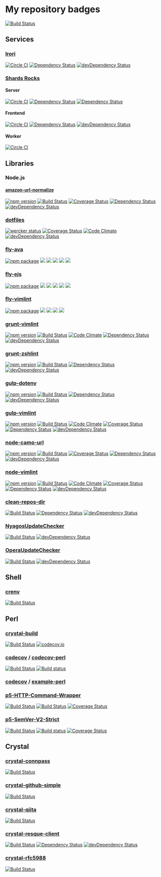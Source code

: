# My repository badges

[![Build Status](https://snap-ci.com/pine613/badges/branch/master/build_image)](https://snap-ci.com/pine613/badges/branch/master)

## Services

### [Irori](https://github.com/pine613/Irori)

[![Circle CI](https://img.shields.io/circleci/project/pine613/Irori/master.svg?style=flat-square)](https://circleci.com/gh/pine613/Irori)
[![Dependency Status](https://img.shields.io/david/pine613/Irori.svg?style=flat-square)](https://david-dm.org/pine613/Irori)
[![devDependency Status](https://img.shields.io/david/dev/pine613/Irori.svg?style=flat-square)](https://david-dm.org/pine613/Irori#info=devDependencies)

### [Shards Rocks](https://shards.rocks/)

#### Server

[![Circle CI](https://img.shields.io/circleci/project/shardsrocks/sharock-server/master.svg)](https://circleci.com/gh/shardsrocks/sharock-server/tree/master)
[![Dependency Status](https://shards.rocks/badge/github/shardsrocks/sharock-api-server/status.svg)](https://shards.rocks/github/shardsrocks/sharock-api-server)
[![Dependency Status](https://shards.rocks/badge/github/shardsrocks/sharock-api-server/dev_status.svg)](https://shards.rocks/github/shardsrocks/sharock-api-server)

#### Frontend

[![Circle CI](https://img.shields.io/circleci/project/shardsrocks/sharock-frontend/master.svg)](https://circleci.com/gh/shardsrocks/sharock-frontend/tree/master)
[![Dependency Status](https://david-dm.org/shardsrocks/sharock-frontend.svg)](https://david-dm.org/shardsrocks/sharock-frontend)
[![devDependency Status](https://david-dm.org/shardsrocks/sharock-frontend/dev-status.svg)](https://david-dm.org/shardsrocks/sharock-frontend#info=devDependencies)

#### Worker

[![Circle CI](https://img.shields.io/circleci/project/shardsrocks/sharock-worker/master.svg)](https://circleci.com/gh/shardsrocks/sharock-worker/tree/master)

## Libraries

### Node.js

#### [amazon-url-normalize](https://github.com/pine613/amznjp-url-normalize)

[![npm version](https://badge.fury.io/js/amznjp-url-normalize.svg)](http://badge.fury.io/js/amznjp-url-normalize)
[![Build Status](https://travis-ci.org/pine613/amznjp-url-normalize.svg?branch=master)](https://travis-ci.org/pine613/amznjp-url-normalize)
[![Coverage Status](https://coveralls.io/repos/pine613/amznjp-url-normalize/badge.svg?branch=master)](https://coveralls.io/r/pine613/amznjp-url-normalize?branch=master)
[![Dependency Status](https://david-dm.org/pine613/amznjp-url-normalize.svg)](https://david-dm.org/pine613/amznjp-url-normalize)
[![devDependency Status](https://david-dm.org/pine613/amznjp-url-normalize/dev-status.svg)](https://david-dm.org/pine613/amznjp-url-normalize#info=devDependencies)

### [dotfiles](https://github.com/pine613/dotfiles)

[![wercker status](https://img.shields.io/wercker/ci/54f5f52d1afdc9f97c000564.svg?style=flat-square)](https://app.wercker.com/project/bykey/0f3a3fac65929edc8fd6e53818d5aba6)
[![Coverage Status](https://img.shields.io/coveralls/pine613/dotfiles/master.svg?style=flat-square)](https://coveralls.io/r/pine613/dotfiles)
[![Code Climate](https://img.shields.io/codeclimate/github/pine613/dotfiles.svg?style=flat-square)](https://codeclimate.com/github/pine613/dotfiles)
[![devDependency Status](https://img.shields.io/david/dev/pine613/dotfiles.svg?style=flat-square)](https://david-dm.org/pine613/dotfiles#info=devDependencies)

### [fly-ava](https://github.com/pine613/fly-ava)

[![npm package](https://img.shields.io/npm/v/fly-ava.svg?style=flat-square)](https://www.npmjs.org/package/fly-ava)
[![](http://img.shields.io/travis/pine613/fly-ava.svg?style=flat-square)](https://travis-ci.org/pine613/fly-ava)
[![](https://img.shields.io/appveyor/ci/pine613/fly-ava/master.svg?style=flat-square)](https://ci.appveyor.com/project/pine613/fly-ava/branch/master)
[![](https://img.shields.io/codeclimate/github/pine613/fly-ava.svg?style=flat-square)](https://codeclimate.com/github/pine613/fly-ava)
[![](https://img.shields.io/david/pine613/fly-ava.svg?style=flat-square)](https://david-dm.org/pine613/fly-ava)
[![](https://img.shields.io/david/dev/pine613/fly-ava.svg?style=flat-square)](https://david-dm.org/pine613/fly-ava#info=devDependencies&view=table)

### [fly-ejs](https://github.com/pine613/fly-ejs)

[![npm package](https://img.shields.io/npm/v/fly-ejs.svg?style=flat-square)](https://www.npmjs.org/package/fly-ejs)
[![](http://img.shields.io/travis/pine613/fly-ejs.svg?style=flat-square)](https://travis-ci.org/pine613/fly-ejs)
[![](https://img.shields.io/appveyor/ci/pine613/fly-ejs/master.svg?style=flat-square)](https://ci.appveyor.com/project/pine613/fly-ejs/branch/master)
[![](https://img.shields.io/codeclimate/github/pine613/fly-ejs.svg?style=flat-square)](https://codeclimate.com/github/pine613/fly-ejs)
[![](https://img.shields.io/david/pine613/fly-ejs.svg?style=flat-square)](https://david-dm.org/pine613/fly-ejs)
[![](https://img.shields.io/david/dev/pine613/fly-ejs.svg?style=flat-square)](https://david-dm.org/pine613/fly-ejs#info=devDependencies&view=table)

### [fly-vimlint](https://github.com/pine613/fly-vimlint)

[![npm package](https://img.shields.io/npm/v/fly-vimlint.svg?style=flat-square)](https://www.npmjs.org/package/fly-vimlint)
[![](http://img.shields.io/travis/pine613/fly-vimlint.svg?style=flat-square)](https://travis-ci.org/pine613/fly-vimlint)
[![](https://img.shields.io/codeclimate/github/pine613/fly-vimlint.svg?style=flat-square)](https://codeclimate.com/github/pine613/fly-vimlint)
[![](https://img.shields.io/david/pine613/fly-vimlint.svg?style=flat-square)](https://david-dm.org/pine613/fly-vimlint)
[![](https://img.shields.io/david/dev/pine613/fly-vimlint.svg?style=flat-square)](https://david-dm.org/pine613/fly-vimlint#info=devDependencies&view=table)

### [grunt-vimlint](https://github.com/pine613/grunt-vimlint)

[![npm version](https://badge.fury.io/js/grunt-vimlint.svg)](http://badge.fury.io/js/grunt-vimlint)
[![Build Status](https://travis-ci.org/pine613/grunt-vimlint.svg?branch=master)](https://travis-ci.org/pine613/grunt-vimlint)
[![Code Climate](https://codeclimate.com/github/pine613/grunt-vimlint/badges/gpa.svg)](https://codeclimate.com/github/pine613/grunt-vimlint)
[![Dependency Status](https://david-dm.org/pine613/grunt-vimlint.svg)](https://david-dm.org/pine613/grunt-vimlint)
[![devDependency Status](https://david-dm.org/pine613/grunt-vimlint/dev-status.svg)](https://david-dm.org/pine613/grunt-vimlint#info=devDependencies)

### [grunt-zshlint](https://github.com/pine613/grunt-zshlint)

[![npm version](https://badge.fury.io/js/grunt-zshlint.svg)](http://badge.fury.io/js/grunt-zshlint)
[![Build Status](https://travis-ci.org/pine613/grunt-zshlint.svg?branch=master)](https://travis-ci.org/pine613/grunt-zshlint)
[![Dependency Status](https://david-dm.org/pine613/grunt-zshlint.svg)](https://david-dm.org/pine613/grunt-zshlint)
[![devDependency Status](https://david-dm.org/pine613/grunt-zshlint/dev-status.svg)](https://david-dm.org/pine613/grunt-zshlint#info=devDependencies)

### [gulp-dotenv](https://github.com/pine613/gulp-dotenv)

[![npm version](https://badge.fury.io/js/gulp-dotenv.svg)](http://badge.fury.io/js/gulp-dotenv)
[![Build Status](https://travis-ci.org/pine613/gulp-dotenv.svg?branch=master)](https://travis-ci.org/pine613/gulp-dotenv)
[![Dependency Status](https://david-dm.org/pine613/gulp-dotenv.svg)](https://david-dm.org/pine613/gulp-dotenv)
[![devDependency Status](https://david-dm.org/pine613/gulp-dotenv/dev-status.svg)](https://david-dm.org/pine613/gulp-dotenv#info=devDependencies)

### [gulp-vimlint](https://github.com/pine613/gulp-vimlint)

[![npm version](https://badge.fury.io/js/gulp-vimlint.svg)](http://badge.fury.io/js/gulp-vimlint)
[![Build Status](https://travis-ci.org/pine613/gulp-vimlint.svg?branch=master)](https://travis-ci.org/pine613/gulp-vimlint)
[![Code Climate](https://codeclimate.com/github/pine613/gulp-vimlint/badges/gpa.svg)](https://codeclimate.com/github/pine613/gulp-vimlint)
[![Coverage Status](https://coveralls.io/repos/pine613/gulp-vimlint/badge.svg?branch=master)](https://coveralls.io/r/pine613/gulp-vimlint?branch=master)
[![Dependency Status](https://david-dm.org/pine613/gulp-vimlint.svg)](https://david-dm.org/pine613/gulp-vimlint)
[![devDependency Status](https://david-dm.org/pine613/gulp-vimlint/dev-status.svg)](https://david-dm.org/pine613/gulp-vimlint#info=devDependencies)

### [node-camo-url](https://github.com/pine613/node-camo-url)

[![npm version](https://badge.fury.io/js/camo-url.svg)](http://badge.fury.io/js/camo-url)
[![Build Status](https://travis-ci.org/pine613/node-camo-url.svg?branch=master)](https://travis-ci.org/pine613/node-camo-url)
[![Coverage Status](https://coveralls.io/repos/pine613/node-camo-url/badge.svg?branch=master)](https://coveralls.io/r/pine613/node-camo-url?branch=master)
[![Dependency Status](https://david-dm.org/pine613/node-camo-url.svg)](https://david-dm.org/pine613/node-camo-url)
[![devDependency Status](https://david-dm.org/pine613/node-camo-url/dev-status.svg)](https://david-dm.org/pine613/node-camo-url#info=devDependencies)

### [node-vimlint](https://github.com/pine613/node-vimlint)

[![npm version](https://badge.fury.io/js/vimlint.svg)](https://www.npmjs.com/package/vimlint)
[![Build Status](https://travis-ci.org/pine613/node-vimlint.svg?branch=master)](https://travis-ci.org/pine613/node-vimlint)
[![Code Climate](https://codeclimate.com/github/pine613/node-vimlint/badges/gpa.svg)](https://codeclimate.com/github/pine613/node-vimlint)
[![Coverage Status](https://coveralls.io/repos/pine613/node-vimlint/badge.svg?branch=master)](https://coveralls.io/r/pine613/node-vimlint?branch=master)
[![Dependency Status](https://david-dm.org/pine613/node-vimlint.svg)](https://david-dm.org/pine613/node-vimlint)
[![devDependency Status](https://david-dm.org/pine613/node-vimlint/dev-status.svg)](https://david-dm.org/pine613/node-vimlint#info=devDependencies)

### [clean-repos-dir](https://github.com/pine613/clean-repos-dir)

[![Build Status](https://travis-ci.org/pine613/clean-repos-dir.svg?branch=master)](https://travis-ci.org/pine613/clean-repos-dir)
[![Dependency Status](https://david-dm.org/pine613/clean-repos-dir.svg)](https://david-dm.org/pine613/clean-repos-dir)
[![devDependency Status](https://david-dm.org/pine613/clean-repos-dir/dev-status.svg)](https://david-dm.org/pine613/clean-repos-dir#info=devDependencies)

### [NyagosUpdateChecker](https://github.com/pine613/NyagosUpdateChecker)

[![Build Status](https://travis-ci.org/pine613/NyagosUpdateChecker.svg?branch=master)](https://travis-ci.org/pine613/NyagosUpdateChecker)
[![devDependency Status](https://david-dm.org/pine613/NyagosUpdateChecker/dev-status.svg)](https://david-dm.org/pine613/NyagosUpdateChecker#info=devDependencies)

### [OperaUpdateChecker](https://github.com/pine613/OperaUpdateChecker)

[![Build Status](https://travis-ci.org/pine613/OperaUpdateChecker.svg?branch=master)](https://travis-ci.org/pine613/OperaUpdateChecker)
[![devDependency Status](https://david-dm.org/pine613/OperaUpdateChecker/dev-status.svg)](https://david-dm.org/pine613/OperaUpdateChecker#info=devDependencies)

## Shell

### [crenv](https://github.com/pine613/crenv)

[![Build Status](https://travis-ci.org/pine613/crenv.svg?branch=master)](https://travis-ci.org/pine613/crenv)

## Perl

### [crystal-build](https://github.com/pine613/crystal-build)

[![Build Status](https://travis-ci.org/pine613/crystal-build.svg?branch=master)](https://travis-ci.org/pine613/crystal-build)
[![codecov.io](http://codecov.io/github/pine613/crystal-build/coverage.svg?branch=master)](http://codecov.io/github/pine613/crystal-build?branch=master)

### [codecov](https://github.com/codecov) / [codecov-perl](https://github.com/codecov/codecov-perl)

[![Build Status](https://travis-ci.org/codecov/codecov-perl.svg?branch=master)](https://travis-ci.org/codecov/codecov-perl)
[![Build status](https://ci.appveyor.com/api/projects/status/5lsn4kb9dt9fj9eq/branch/master?svg=true)](https://ci.appveyor.com/project/stevepeak/codecov-perl/branch/master)

### [codecov](https://github.com/codecov) / [example-perl](https://github.com/codecov/example-perl)

### [p5-HTTP-Command-Wrapper](https://github.com/pine613/p5-HTTP-Command-Wrapper)

[![Build Status](https://travis-ci.org/pine613/p5-HTTP-Command-Wrapper.svg?branch=master)](https://travis-ci.org/pine613/p5-HTTP-Command-Wrapper)
[![Build Status](https://ci.appveyor.com/api/projects/status/86fnc27jnv9w13jc/branch/master?svg=true)](https://ci.appveyor.com/project/pine613/p5-HTTP-Command-Wrapper/branch/master)
[![Coverage Status](http://codecov.io/github/pine613/p5-HTTP-Command-Wrapper/coverage.svg?branch=master)](https://codecov.io/github/pine613/p5-HTTP-Command-Wrapper?branch=master)

### [p5-SemVer-V2-Strict](https://github.com/pine613/p5-SemVer-V2-Strict)

[![Build Status](https://travis-ci.org/pine613/p5-SemVer-V2-Strict.svg?branch=master)](https://travis-ci.org/pine613/p5-SemVer-V2-Strict)
[![Build status](https://ci.appveyor.com/api/projects/status/bdym4j0is9v738v6/branch/master?svg=true)](https://ci.appveyor.com/project/pine613/p5-semver-v2-strict/branch/master)
[![Coverage Status](http://codecov.io/github/pine613/p5-SemVer-V2-Strict/coverage.svg?branch=master)](https://codecov.io/github/pine613/p5-SemVer-V2-Strict?branch=master)

## Crystal

### [crystal-connpass](https://github.com/pine613/crystal-connpass)

[![Build Status](https://travis-ci.org/pine613/crystal-connpass.svg?branch=master)](https://travis-ci.org/pine613/crystal-connpass)

### [crystal-github-simple](https://github.com/pine613/crystal-github-simple)

[![Build Status](https://travis-ci.org/pine613/crystal-github-simple.svg)](https://travis-ci.org/pine613/crystal-github-simple)

### [crystal-qiita](https://github.com/pine613/crystal-qiita)

[![Build Status](https://travis-ci.org/pine613/crystal-qiita.svg)](https://travis-ci.org/pine613/crystal-qiita)

### [crystal-resque-client](https://github.com/pine613/crystal-resque-client)

[![Build Status](https://travis-ci.org/pine613/crystal-resque-client.svg?branch=master)](https://travis-ci.org/pine613/crystal-resque-client)
[![Dependency Status](https://shards.rocks/badge/github/pine613/crystal-resque-client/status.svg)](https://shards.rocks/github/pine613/crystal-resque-client)
[![devDependency Status](https://shards.rocks/badge/github/pine613/crystal-resque-client/dev_status.svg)](https://shards.rocks/github/pine613/crystal-resque-client)

### [crystal-rfc5988](https://github.com/pine613/crystal-rfc5988)

[![Build Status](https://travis-ci.org/pine613/crystal-rfc5988.svg?branch=master)](https://travis-ci.org/pine613/crystal-rfc5988)
